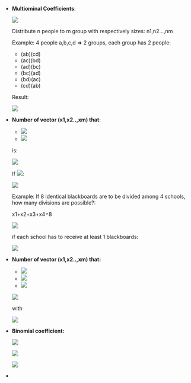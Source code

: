 * **Multiominal Coefficients**:

    ![](https://latex.codecogs.com/gif.latex?\binom{n}{n_{1},&space;n_{2},&space;..,&space;n_{m}}&space;=\frac{n!}{n_{1}!n_{2}!...n_{m}!})

    Distribute n people to m group with respectively sizes: n1,n2...,nm

    Example: 4 people a,b,c,d => 2 groups, each group has 2 people:
    - (ab)(cd)
    - (ac)(bd)
    - (ad)(bc)
    - (bc)(ad)
    - (bd)(ac)
    - (cd)(ab)

    Result:

    ![](https://latex.codecogs.com/gif.latex?\frac{4!}{2!2!}=6)

* **Number of vector (x1,x2..,xm) that**:
    - ![](https://latex.codecogs.com/gif.latex?x_{i}&space;>=0)
    - ![](https://latex.codecogs.com/gif.latex?x_{1}&plus;x_{2}&plus;...&plus;x_{m}=n)

    is:

    ![](https://latex.codecogs.com/gif.latex?\binom{n&plus;m-1}{m-1})

    If ![](https://latex.codecogs.com/gif.latex?x_{i}&space;>=1):

    ![](https://latex.codecogs.com/gif.latex?\binom{n-1}{m-1})

    Example: If 8 identical blackboards are to be divided among
4 schools, how many divisions are possible?:

    x1+x2+x3+x4=8

    ![](https://latex.codecogs.com/gif.latex?=\binom{8&plus;4-1}{4-1})

    if each school has to receive at least 1 blackboards:

    ![](https://latex.codecogs.com/gif.latex?=\binom{8-1}{4-1})

* **Number of vector (x1,x2..,xm) that:**
    - ![](https://latex.codecogs.com/gif.latex?x_{i}&space;>=0)
    - ![](https://latex.codecogs.com/gif.latex?x_{1}&plus;x_{2}&plus;...&plus;x_{m}=n)
    - ![](https://latex.codecogs.com/gif.latex?x_{i}&space;>=&space;min_{i}&space;,&space;i=1..m)

    ![](https://latex.codecogs.com/gif.latex?\binom{n'&plus;m-1}{m-1})

    with

    ![](https://latex.codecogs.com/gif.latex?n'&space;=&space;n&space;-&space;\sum_{i=1}^{m}min_{i})

* **Binomial coefficient:**

    ![](https://latex.codecogs.com/gif.latex?\binom{n}{k}&space;=&space;\frac{n!}{(n-k)!k!})

    ![](https://latex.codecogs.com/gif.latex?\binom{n}{k}&space;=&space;\binom{n-1}{k-1}&space;&plus;&space;\binom{n-1}{k})

    ![](https://latex.codecogs.com/gif.latex?(x&plus;y)^{n}&space;=&space;\sum_{k=0}^{n}\binom{n}{k}x^{k}y^{n-k})

*
